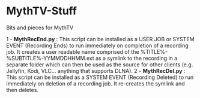 # MythTV-Stuff
Bits and pieces for MythTV

1 - **MythRecEnd.py** : This script can be installed as a USER JOB or SYSTEM EVENT (Recording Ends) to run immediately on completion of a recording job.  It creates a user readable name comprised of the %TITLE%-%SUBTITLE%-YYMMDDHHMM.ext as a symlink to the recording in a separate folder which can then be used as the source for other clients (e.g. Jellyfin, Kodi, VLC... anything that supports DLNA).
2 - **MythRecDel.py** : This script can be installed as a SYSTEM EVENT (Recording Deleted) to run immediately on deletion of a recording job.  It re-creates the symlink and then deletes.

